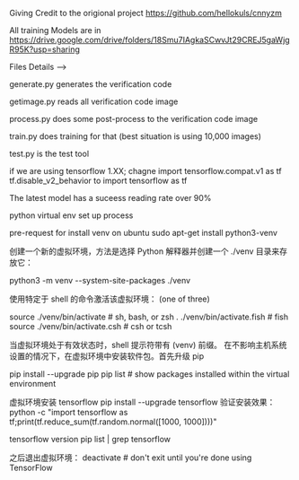 Giving Credit to the origional project
https://github.com/hellokuls/cnnyzm


All training Models are in
https://drive.google.com/drive/folders/18Smu7IAgkaSCwvJt29CREJ5gaWjgR95K?usp=sharing


Files Details --> 

generate.py generates the verification code

getimage.py reads all verification code image

process.py does some post-process to the verification code image

train.py does training for that (best situation is using 10,000 images)

test.py is the test tool

if we are using tensorflow 1.XX;
chagne 
import tensorflow.compat.v1 as tf
tf.disable_v2_behavior
to 
import tensorflow as tf


The latest model has a suceess reading rate over 90%


python virtual env set up process

pre-request for install venv on ubuntu
sudo apt-get install python3-venv

创建一个新的虚拟环境，方法是选择 Python 解释器并创建一个 ./venv 目录来存放它：

python3 -m venv --system-site-packages ./venv

使用特定于 shell 的命令激活该虚拟环境： (one of three)

source ./venv/bin/activate  # sh, bash, or zsh
. ./venv/bin/activate.fish  # fish
source ./venv/bin/activate.csh  # csh or tcsh

当虚拟环境处于有效状态时，shell 提示符带有 (venv) 前缀。
在不影响主机系统设置的情况下，在虚拟环境中安装软件包。首先升级 pip

pip install --upgrade pip
pip list  # show packages installed within the virtual environment


虚拟环境安装 tensorflow
pip install --upgrade tensorflow
验证安装效果：
python -c "import tensorflow as tf;print(tf.reduce_sum(tf.random.normal([1000, 1000])))"

tensorflow version
pip list | grep tensorflow

之后退出虚拟环境：
deactivate  # don't exit until you're done using TensorFlow

